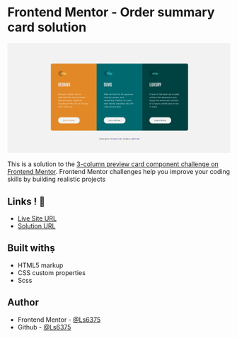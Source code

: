 
# Frontend Mentor - Order summary card solution

![](./design/screenshot.jpeg)

This is a solution to the [3-column preview card component challenge on Frontend Mentor](https://www.frontendmentor.io/challenges/3column-preview-card-component-pH92eAR2-). Frontend Mentor challenges help you improve your coding skills by building realistic projects

## Links ! 👋

- [Live Site URL](https://ls6375.github.io/Frontend-Projects_Frontend-Mentor/3.%203-column-preview-card-component-main/)
- [Solution URL](https://www.frontendmentor.io/solutions/column-preview-card-YuXoqK-RG)


## Built withṣ

- HTML5 markup
- CSS custom properties
- Scss


## Author

- Frontend Mentor - [@Ls6375](https://www.frontendmentor.io/profile/Ls6375)
- Github - [@Ls6375](https://github.com/Ls6375)